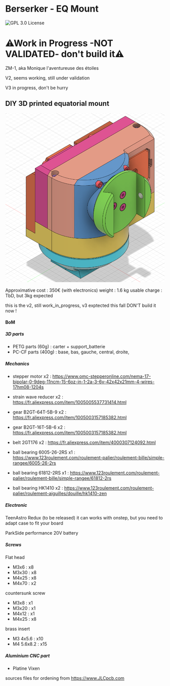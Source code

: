 # Berserker - EQ Mount
![GPL 3.0 License](https://img.shields.io/badge/GitHub-GPL--3.0-informational)

# ⚠Work in Progress -NOT VALIDATED- don't build it⚠

 ZM-1, aka Monique l'aventureuse des étoiles

V2, seems working, still under validation

V3 in progress, don't be hurry

## DIY 3D printed equatorial mount

![3D_view](https://raw.githubusercontent.com/lordzurp/ZM-1/main/Images/ZM-1_3D_view.png)

Approximative cost : 350€ (with electronics)
weight : 1.6 kg
usable charge : TbD, but 3kg expected

this is the v2, still work_in_progress, v3 exptected this fall
DON'T build it now !

#### BoM

##### 3D parts

* PETG parts (60g) : carter + support_batterie
* PC-CF parts (400g) : base, bas, gauche, central, droite, 

##### Mechanics

* stepper motor x2 : https://www.omc-stepperonline.com/nema-17-bipolar-0-9deg-11ncm-15-6oz-in-1-2a-3-6v-42x42x21mm-4-wires-17hm08-1204s
* strain wave reducer x2 : https://fr.aliexpress.com/item/1005005537731414.html

* gear B2GT-64T-5B-9 x2 : https://fr.aliexpress.com/item/1005003157185382.html
* gear B2GT-16T-5B-6 x2 : https://fr.aliexpress.com/item/1005003157185382.html
* belt 2GT176 x2 : https://fr.aliexpress.com/item/4000307124092.html

* ball bearing 6005-26-2RS x1 : https://www.123roulement.com/roulement-palier/roulement-bille/simple-rangee/6005-26-2rs
* ball bearing 61812-2RS x1 : https://www.123roulement.com/roulement-palier/roulement-bille/simple-rangee/61812-2rs
* ball bearing HK1410 x2 : https://www.123roulement.com/roulement-palier/roulement-aiguilles/douille/hk1410-zen

##### Electronic
TeenAstro Redux (to be released)
it can works with onstep, but you need to adapt case to fit your board

ParkSide performance 20V battery

##### Screws

Flat head
* M3x6 : x8
* M3x30 : x8
* M4x25 : x8
* M4x70 : x2

countersunk screw
* M3x8 : x1
* M3x20 : x1
* M4x12 : x1
* M4x25 : x8

brass insert
* M3 4x5.6 : x10
* M4 5.6x8.2 : x15

##### Aluminium CNC part

* Platine Vixen

sources files for ordening from https://www.JLCpcb.com
